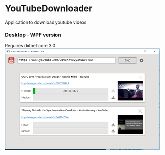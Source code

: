 # YouTubeDownloader
Application to download youtube videos

### Desktop - WPF version
Requires dotnet core 3.0
![](screen.PNG)

